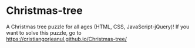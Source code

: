 # Christmas-tree
A Christmas tree puzzle for all ages (HTML, CSS, JavaScript-jQuery)! If you want to solve this puzzle, go to https://cristiangorjeanul.github.io/Christmas-tree/
